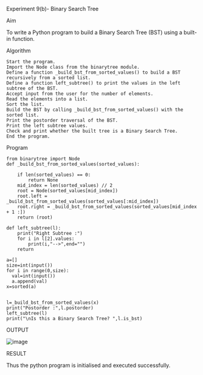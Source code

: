 Experiment 9(b)- Binary Search Tree

Aim

To write a Python program to build a Binary Search Tree (BST) using a built-in function.

Algorithm
```
Start the program.
Import the Node class from the binarytree module.
Define a function _build_bst_from_sorted_values() to build a BST recursively from a sorted list.
Define a function left_subtree() to print the values in the left subtree of the BST.
Accept input from the user for the number of elements.
Read the elements into a list.
Sort the list.
Build the BST by calling _build_bst_from_sorted_values() with the sorted list.
Print the postorder traversal of the BST.
Print the left subtree values.
Check and print whether the built tree is a Binary Search Tree.
End the program.

```
Program
```
from binarytree import Node
def _build_bst_from_sorted_values(sorted_values):
    
    if len(sorted_values) == 0:
        return None
    mid_index = len(sorted_values) // 2
    root = Node(sorted_values[mid_index])
    root.left = _build_bst_from_sorted_values(sorted_values[:mid_index])
    root.right = _build_bst_from_sorted_values(sorted_values[mid_index + 1 :])  
    return (root)

def left_subtree(l):
    print("Right Subtree :")
    for i in l[2].values:
        print(i,"-->",end="")
    return 

a=[]
size=int(input())
for i in range(0,size):
  val=int(input())
  a.append(val)
x=sorted(a)


l=_build_bst_from_sorted_values(x)
print("Postorder :",l.postorder)
left_subtree(l)
print("\nIs this a Binary Search Tree? ",l.is_bst)
```


OUTPUT

![image](https://github.com/user-attachments/assets/3f76d2b1-0b7e-49af-897c-27fdcb8c52a8)


RESULT

Thus the python program is initialised and executed successfully.
